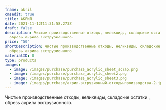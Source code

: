 ```yaml
---
fname: akril
cmsedit: true
title: АКРИЛ
date: 2021-11-12T11:31:58.273Z
draft: false
description: Чистые производственные отходы, неликвиды, складские остатки ,
  обрезь акрила экструзионного.
price: "50"
shortDescription: чистые производственные отходы, неликвиды, складские остатки ,
  обрезь акрила экструзионного
materialID: 8
type: products
images:
  - image: /images/purchase/purchase_acrylic_sheet_scrap.png
  - image: /images/purchase/purchase_acrylic_sheet2.png
  - image: /images/purchase/purchase_acrylic_sheet3.png
  - image: /images/purchase/акрил-эктрузионный-отходы-производства-2.jpg
---
```

Чистые производственные отходы, неликвиды, складские остатки , обрезь акрила экструзионного.
